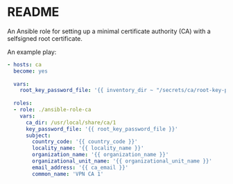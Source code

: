 # README

An Ansible role for setting up a minimal certificate authority (CA) with a selfsigned root certificate.

An example play:
```yaml
- hosts: ca
  become: yes  
  
  vars:
    root_key_password_file: '{{ inventory_dir ~ "/secrets/ca/root-key-password" }}'
 
  roles:
  - role: ./ansible-role-ca
    vars:
      ca_dir: /usr/local/share/ca/1
      key_password_file: '{{ root_key_password_file }}'
      subject:
        country_code: '{{ country_code }}'
        locality_name: '{{ locality_name }}'
        organization_name: '{{ organization_name }}'
        organizational_unit_name: '{{ organizational_unit_name }}'
        email_address: '{{ ca_email }}'
        common_name: 'VPN CA 1'
  
```
